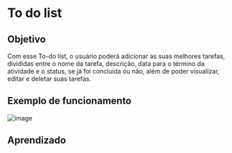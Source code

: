 # To do list

## Objetivo 


Com esse To-do list, o usuário poderá adicionar as suas melhores tarefas,
divididas entre o nome da tarefa, descrição, data para o término da atividade 
e o status, se já foi concluída ou não, além de poder visualizar, editar e deletar suas tarefas.

## Exemplo de funcionamento 

![image](https://github.com/GuilhermeBauer16/ToDoList/assets/123701893/c091bc27-0ae4-4185-8da2-416420dc7253)


## Aprendizado 
